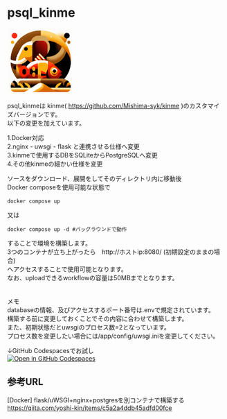 # psql_kinme

<img src="app/static/psql_kinme_final.png" width="30%">


psql_kinmeは kinme( https://github.com/Mishima-syk/kinme )のカスタマイズバージョンです。<br>
以下の変更を加えています。

1.Docker対応<br>
2.nginx - uwsgi - flask と連携させる仕様へ変更<br>
3.kinmeで使用するDBをSQLiteからPostgreSQLへ変更<br>
4.その他kinmeの細かい仕様を変更<br>

ソースをダウンロード、展開をしてそのディレクトリ内に移動後<br>
Docker composeを使用可能な状態で

    docker compose up
    
又は

    docker compose up -d #バッグラウンドで動作

することで環境を構築します。<br>
3つのコンテナが立ち上がったら　http://ホストip:8080/ (初期設定のままの場合)<br>
へアクセスすることで使用可能となります。<br>
なお、uploadできるworkflowの容量は50MBまでとなります。<br>
<br>
<br>
メモ<br>
databaseの情報、及びアクセスするポート番号は.envで規定されています。<br>
構築する前に変更しておくことでその内容に合わせて構築します。<br>
また、初期状態だとuwsgiのプロセス数=2となっています。<br>
プロセス数を変更したい場合には/app/config/uwsgi.iniを変更してください。




↓GitHub Codespacesでお試し<br>
[![Open in GitHub Codespaces](https://github.com/codespaces/badge.svg)](https://github.com/codespaces/new?hide_repo_select=true&ref=main&repo=835495671&skip_quickstart=true)
<br>







## 参考URL
[Docker] flask/uWSGI+nginx+postgresを別コンテナで構築する<br>
https://qiita.com/yoshi-kin/items/c5a2a4ddb45adfd00fce
